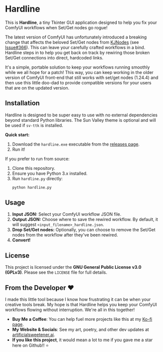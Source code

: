 # Hardline

This is **Hardline**, a tiny Tkinter GUI application designed to help you fix your ComfyUI workflows when Set/Get nodes go rogue!

The latest version of ComfyUI has unfortunately introduced a breaking change that affects the beloved Set/Get nodes from [KJNodes](https://github.com/kijai/ComfyUI-KJNodes) (see [Issue#366](https://github.com/kijai/ComfyUI-KJNodes/issues/366_)). This can leave your carefully crafted workflows in a bind. Hardline steps in to help you get back on track by rewiring those broken Set/Get connections into direct, hardcoded links.

It's a simple, portable solution to keep your workflows running smoothly while we all hope for a patch! This way, you can keep working in the older version of ComfyUI front-end that still works with set/get nodes (1.24.4) and then use this little doo-dad to provide compatible versions for your users that are on the updated version.

## Installation

Hardline is designed to be super easy to use with no external dependencies beyond standard Python libraries. The Sun Valley theme is optional and will be used if `sv-ttk` is installed.

**Quick start:**
1. Download the `hardline.exe` executable from the [releases page](https://github.com/Artificial-Sweetener/hardline/releases).
2. Run it!

If you prefer to run from source:
1. Clone this repository.
2. Ensure you have Python 3.x installed.
3. Run `hardline.py` directly:
   ```bash
   python hardline.py
   ```

## Usage

1. **Input JSON:** Select your ComfyUI workflow JSON file.
2. **Output JSON:** Choose where to save the rewired workflow. By default, it will suggest `<input_filename>_hardline.json`.
3. **Drop Set/Get nodes:** Optionally, you can choose to remove the Set/Get nodes from the workflow after they've been rewired.
4. **Convert!**

## License

This project is licensed under the **GNU General Public License v3.0 (GPLv3)**. Please see the `LICENSE` file for full details.

## From the Developer ❤️

I made this little tool because I know how frustrating it can be when your creative tools break. My hope is that Hardline helps you keep your ComfyUI workflows flowing without interruption. We're all in this together!

- **Buy Me a Coffee**: You can help fuel more projects like this at my [Ko-fi page](https://ko-fi.com/artificial_sweetener).
- **My Website & Socials**: See my art, poetry, and other dev updates at [artificialsweetener.ai](https://artificialsweetener.ai).
- **If you like this project**, it would mean a lot to me if you gave me a star here on Github!! ⭐
